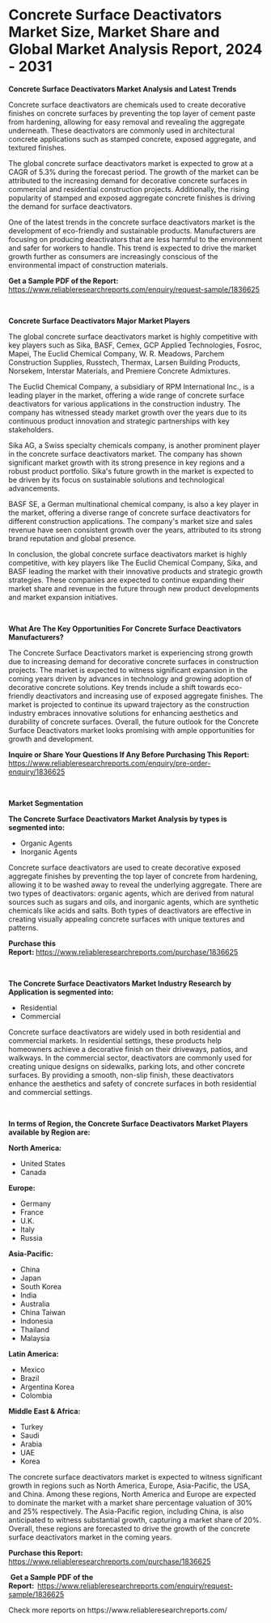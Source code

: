 <p><h1>Concrete Surface Deactivators Market Size, Market Share and Global Market Analysis Report, 2024 - 2031</h1></p><p><strong>Concrete Surface Deactivators Market Analysis and Latest Trends</strong></p>
<p><p>Concrete surface deactivators are chemicals used to create decorative finishes on concrete surfaces by preventing the top layer of cement paste from hardening, allowing for easy removal and revealing the aggregate underneath. These deactivators are commonly used in architectural concrete applications such as stamped concrete, exposed aggregate, and textured finishes.</p><p>The global concrete surface deactivators market is expected to grow at a CAGR of 5.3% during the forecast period. The growth of the market can be attributed to the increasing demand for decorative concrete surfaces in commercial and residential construction projects. Additionally, the rising popularity of stamped and exposed aggregate concrete finishes is driving the demand for surface deactivators.</p><p>One of the latest trends in the concrete surface deactivators market is the development of eco-friendly and sustainable products. Manufacturers are focusing on producing deactivators that are less harmful to the environment and safer for workers to handle. This trend is expected to drive the market growth further as consumers are increasingly conscious of the environmental impact of construction materials.</p></p>
<p><strong>Get a Sample PDF of the Report:&nbsp;</strong> <a href="https://www.reliableresearchreports.com/enquiry/request-sample/1836625">https://www.reliableresearchreports.com/enquiry/request-sample/1836625</a></p>
<p>&nbsp;</p>
<p><strong>Concrete Surface Deactivators Major Market Players</strong></p>
<p><p>The global concrete surface deactivators market is highly competitive with key players such as Sika, BASF, Cemex, GCP Applied Technologies, Fosroc, Mapei, The Euclid Chemical Company, W. R. Meadows, Parchem Construction Supplies, Russtech, Thermax, Larsen Building Products, Norsekem, Interstar Materials, and Premiere Concrete Admixtures.</p><p>The Euclid Chemical Company, a subsidiary of RPM International Inc., is a leading player in the market, offering a wide range of concrete surface deactivators for various applications in the construction industry. The company has witnessed steady market growth over the years due to its continuous product innovation and strategic partnerships with key stakeholders.</p><p>Sika AG, a Swiss specialty chemicals company, is another prominent player in the concrete surface deactivators market. The company has shown significant market growth with its strong presence in key regions and a robust product portfolio. Sika's future growth in the market is expected to be driven by its focus on sustainable solutions and technological advancements.</p><p>BASF SE, a German multinational chemical company, is also a key player in the market, offering a diverse range of concrete surface deactivators for different construction applications. The company's market size and sales revenue have seen consistent growth over the years, attributed to its strong brand reputation and global presence.</p><p>In conclusion, the global concrete surface deactivators market is highly competitive, with key players like The Euclid Chemical Company, Sika, and BASF leading the market with their innovative products and strategic growth strategies. These companies are expected to continue expanding their market share and revenue in the future through new product developments and market expansion initiatives.</p></p>
<p>&nbsp;</p>
<p><strong>What Are The Key Opportunities For Concrete Surface Deactivators Manufacturers?</strong></p>
<p><p>The Concrete Surface Deactivators market is experiencing strong growth due to increasing demand for decorative concrete surfaces in construction projects. The market is expected to witness significant expansion in the coming years driven by advances in technology and growing adoption of decorative concrete solutions. Key trends include a shift towards eco-friendly deactivators and increasing use of exposed aggregate finishes. The market is projected to continue its upward trajectory as the construction industry embraces innovative solutions for enhancing aesthetics and durability of concrete surfaces. Overall, the future outlook for the Concrete Surface Deactivators market looks promising with ample opportunities for growth and development.</p></p>
<p><strong>Inquire or Share Your Questions If Any Before Purchasing This Report:</strong> <a href="https://www.reliableresearchreports.com/enquiry/pre-order-enquiry/1836625">https://www.reliableresearchreports.com/enquiry/pre-order-enquiry/1836625</a></p>
<p>&nbsp;</p>
<p><strong>Market Segmentation</strong></p>
<p><strong>The Concrete Surface Deactivators Market Analysis by types is segmented into:</strong></p>
<p><ul><li>Organic Agents</li><li>Inorganic Agents</li></ul></p>
<p><p>Concrete surface deactivators are used to create decorative exposed aggregate finishes by preventing the top layer of concrete from hardening, allowing it to be washed away to reveal the underlying aggregate. There are two types of deactivators: organic agents, which are derived from natural sources such as sugars and oils, and inorganic agents, which are synthetic chemicals like acids and salts. Both types of deactivators are effective in creating visually appealing concrete surfaces with unique textures and patterns.</p></p>
<p><strong>Purchase this Report:&nbsp;</strong><a href="https://www.reliableresearchreports.com/purchase/1836625">https://www.reliableresearchreports.com/purchase/1836625</a></p>
<p>&nbsp;</p>
<p><strong>The Concrete Surface Deactivators Market Industry Research by Application is segmented into:</strong></p>
<p><ul><li>Residential</li><li>Commercial</li></ul></p>
<p><p>Concrete surface deactivators are widely used in both residential and commercial markets. In residential settings, these products help homeowners achieve a decorative finish on their driveways, patios, and walkways. In the commercial sector, deactivators are commonly used for creating unique designs on sidewalks, parking lots, and other concrete surfaces. By providing a smooth, non-slip finish, these deactivators enhance the aesthetics and safety of concrete surfaces in both residential and commercial settings.</p></p>
<p>&nbsp;</p>
<p><strong>In terms of Region, the Concrete Surface Deactivators Market Players available by Region are:</strong></p>
<p>
    <p> <strong> North America: </strong>
        <ul>
            <li>United States</li>
            <li>Canada</li>
        </ul>
        </p> 
    <p> <strong> Europe: </strong>
        <ul>
            <li>Germany</li>
            <li>France</li>
            <li>U.K.</li>
            <li>Italy</li>
            <li>Russia</li>
        </ul>
        </p> 
    <p> <strong> Asia-Pacific: </strong>
        <ul>
            <li>China</li>
            <li>Japan</li>
            <li>South Korea</li>
            <li>India</li>
            <li>Australia</li>
            <li>China Taiwan</li>
            <li>Indonesia</li>
            <li>Thailand</li>
            <li>Malaysia</li>
        </ul>
        </p> 
    <p> <strong> Latin America: </strong>
        <ul>
            <li>Mexico</li>
            <li>Brazil</li>
            <li>Argentina Korea</li>
            <li>Colombia</li>
        </ul>
        </p> 
    <p> <strong> Middle East & Africa: </strong>
        <ul>
            <li>Turkey</li>
            <li>Saudi</li>
            <li>Arabia</li>
            <li>UAE</li>
            <li>Korea</li>
        </ul>
    </p>
    </p>
<p><p>The concrete surface deactivators market is expected to witness significant growth in regions such as North America, Europe, Asia-Pacific, the USA, and China. Among these regions, North America and Europe are expected to dominate the market with a market share percentage valuation of 30% and 25% respectively. The Asia-Pacific region, including China, is also anticipated to witness substantial growth, capturing a market share of 20%. Overall, these regions are forecasted to drive the growth of the concrete surface deactivators market in the coming years.</p></p>
<p><strong>Purchase this Report: </strong><a href="https://www.reliableresearchreports.com/purchase/1836625">https://www.reliableresearchreports.com/purchase/1836625</a></p>
<p>&nbsp;<strong>Get a Sample PDF of the Report:&nbsp;&nbsp;</strong><a href="https://www.reliableresearchreports.com/enquiry/request-sample/1836625">https://www.reliableresearchreports.com/enquiry/request-sample/1836625</a></p>
<p><strong></strong></p>
<p>Check more reports on https://www.reliableresearchreports.com/</p>